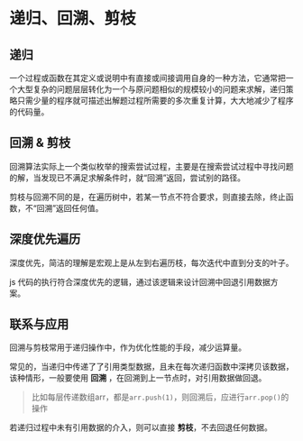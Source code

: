 # 递归、回溯、剪枝

## 递归
一个过程或函数在其定义或说明中有直接或间接调用自身的一种方法，它通常把一个大型复杂的问题层层转化为一个与原问题相似的规模较小的问题来求解，递归策略只需少量的程序就可描述出解题过程所需要的多次重复计算，大大地减少了程序的代码量。

## 回溯 & 剪枝
回溯算法实际上一个类似枚举的搜索尝试过程，主要是在搜索尝试过程中寻找问题的解，当发现已不满足求解条件时，就“回溯”返回，尝试别的路径。

剪枝与回溯不同的是，在遍历树中，若某一节点不符合要求，则直接去除，终止函数，不“回溯”返回任何值。

## 深度优先遍历
深度优先，简洁的理解是宏观上是从左到右遍历枝，每次迭代中直到分支的叶子。

js 代码的执行符合深度优先的逻辑，通过该逻辑来设计回溯中回退引用数据方案。

## 联系与应用
回溯与剪枝常用于递归操作中，作为优化性能的手段，减少运算量。

常见的，当递归中传递了了引用类型数据，且未在每次递归函数中深拷贝该数据，该种情形，一般要使用 **回溯** ，在回溯到上一节点时，对引用数据做回退。
> 比如每层传递数组arr，都是`arr.push(1)`，则回溯后，应进行`arr.pop()`的操作

若递归过程中未有引用数据的介入，则可以直接 **剪枝**，不去回退任何数据。